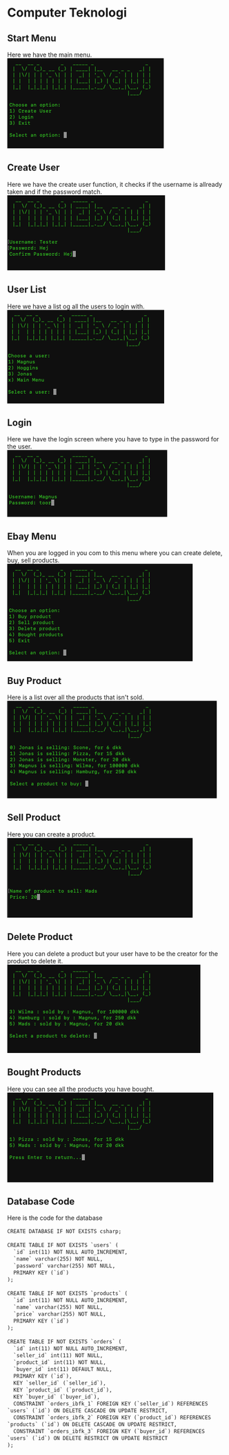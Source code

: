 # Computer Teknologi


## Start Menu
Here we have the main menu.<br>
![1](https://github.com/MercantecData/portfolio-Magvib/blob/master/Computer%20Teknologi/pic/1.png)

## Create User
Here we have the create user function, it checks if the username is allready taken and if the password match.<br>
![2](https://github.com/MercantecData/portfolio-Magvib/blob/master/Computer%20Teknologi/pic/2.png)

## User List
Here we have a list og all the users to login with.<br>
![3](https://github.com/MercantecData/portfolio-Magvib/blob/master/Computer%20Teknologi/pic/3.png)

## Login
Here we have the login screen where you have to type in the password for the user.<br>
![4](https://github.com/MercantecData/portfolio-Magvib/blob/master/Computer%20Teknologi/pic/4.png)

## Ebay Menu
When you are logged in you com to this menu where you can create delete, buy, sell products.<br>
![5](https://github.com/MercantecData/portfolio-Magvib/blob/master/Computer%20Teknologi/pic/5.png)

## Buy Product
Here is a list over all the products that isn't sold.<br>
![6](https://github.com/MercantecData/portfolio-Magvib/blob/master/Computer%20Teknologi/pic/6.png)

## Sell Product
Here you can create a product.<br>
![7](https://github.com/MercantecData/portfolio-Magvib/blob/master/Computer%20Teknologi/pic/7.png)

## Delete Product
Here you can delete a product but your user have to be the creator for the product to delete it.<br>
![8](https://github.com/MercantecData/portfolio-Magvib/blob/master/Computer%20Teknologi/pic/8.png)

## Bought Products
Here you can see all the products you have bought.<br>
![9](https://github.com/MercantecData/portfolio-Magvib/blob/master/Computer%20Teknologi/pic/9.png)

## Database Code
Here is the code for the database
```mysql
CREATE DATABASE IF NOT EXISTS csharp;

CREATE TABLE IF NOT EXISTS `users` (
  `id` int(11) NOT NULL AUTO_INCREMENT,
  `name` varchar(255) NOT NULL,
  `password` varchar(255) NOT NULL,
  PRIMARY KEY (`id`)
);

CREATE TABLE IF NOT EXISTS `products` (
  `id` int(11) NOT NULL AUTO_INCREMENT,
  `name` varchar(255) NOT NULL,
  `price` varchar(255) NOT NULL,
  PRIMARY KEY (`id`)
);

CREATE TABLE IF NOT EXISTS `orders` (
  `id` int(11) NOT NULL AUTO_INCREMENT,
  `seller_id` int(11) NOT NULL,
  `product_id` int(11) NOT NULL,
  `buyer_id` int(11) DEFAULT NULL,
  PRIMARY KEY (`id`),
  KEY `seller_id` (`seller_id`),
  KEY `product_id` (`product_id`),
  KEY `buyer_id` (`buyer_id`),
  CONSTRAINT `orders_ibfk_1` FOREIGN KEY (`seller_id`) REFERENCES `users` (`id`) ON DELETE CASCADE ON UPDATE RESTRICT,
  CONSTRAINT `orders_ibfk_2` FOREIGN KEY (`product_id`) REFERENCES `products` (`id`) ON DELETE CASCADE ON UPDATE RESTRICT,
  CONSTRAINT `orders_ibfk_3` FOREIGN KEY (`buyer_id`) REFERENCES `users` (`id`) ON DELETE RESTRICT ON UPDATE RESTRICT
);
```
